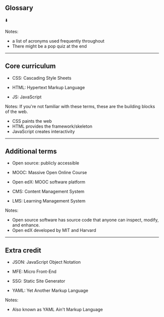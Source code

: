 <!-- .slide: data-background="darkslategray" -->

## Glossary

⬇️

Notes:
- a list of acronyms used frequently throughout
- There might be a pop quiz at the end

------

<!-- .slide: data-background="darkslategray" -->

## Core curriculum

- CSS<span>: Cascading Style Sheets</span><!-- .element: class="fragment" data-fragment-index="1" -->

- HTML<span>: Hypertext Markup Language</span><!-- .element: class="fragment" data-fragment-index="1" -->

- JS<span>: JavaScript</span> <!-- .element: class="fragment" data-fragment-index="1" -->

Notes:
If you're not familiar with these terms, these are the building blocks of the web.
- CSS paints the web
- HTML provides the framework/skeleton
- JavaScript creates interactivity

------

<!-- .slide: data-background="darkslategray" -->

## Additional terms

- <span>Open&nbsp;source</span><span>: publicly accessible</span><!-- .element: class="fragment" data-fragment-index="1" -->

- MOOC<span>: Massive Open Online Course</span><!-- .element: class="fragment" data-fragment-index="1" -->

- <span>Open&nbsp;edX</span><span>: MOOC software platform</span><!-- .element: class="fragment" data-fragment-index="1" -->

- CMS<span>: Content Management System</span><!-- .element: class="fragment" data-fragment-index="1" -->

- LMS<span>: Learning Management System</span> <!-- .element: class="fragment" data-fragment-index="1" -->

Notes:
- Open source software has source code that anyone can inspect, modify, and enhance.
- Open edX developed by MIT and Harvard

------

<!-- .slide: data-background="darkslategray" -->

## Extra credit

- JSON<span>: JavaScript Object Notation</span> <!-- .element: class="fragment" data-fragment-index="1" -->

- MFE<span>: Micro Front-End</span><!-- .element: class="fragment" data-fragment-index="1" -->

- SSG<span>: Static Site Generator</span><!-- .element: class="fragment" data-fragment-index="1" -->

- YAML<span>: Yet Another Markup Language</span><!-- .element: class="fragment" data-fragment-index="1" -->

Notes:
- Also known as YAML Ain't Markup Language
